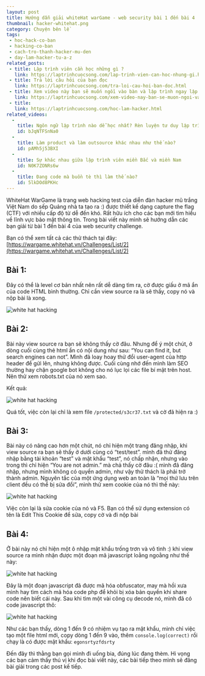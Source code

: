 ```yaml
---
layout: post
title: Hướng dẫn giải whiteHat warGame - web security bài 1 đến bài 4
thumbnail: hacker-whitehat.png
category: Chuyện bên lề
tags:
 - hoc-hack-co-ban
 - hacking-co-ban
 - cach-tro-thanh-hacker-mu-den
 - day-lam-hacker-tu-a-z
related_posts:
 - title: Lập trình viên cần học những gì ?
   link: https://laptrinhcuocsong.com/lap-trinh-vien-can-hoc-nhung-gi.html
 - title: Trả lời câu hỏi của bạn đọc
   link: https://laptrinhcuocsong.com/tra-loi-cau-hoi-ban-doc.html
 - title: Xem video này bạn sẽ muốn ngồi vào bàn và lập trình ngay lập tức
   link: https://laptrinhcuocsong.com/xem-video-nay-ban-se-muon-ngoi-vao-va-lap-trinh-ngay-lap-tuc.html
 - title:
   link: https://laptrinhcuocsong.com/hoc-lam-hacker.html
related_videos:
  -
    title: Ngôn ngữ lập trình nào dễ học nhất? Rèn luyện tư duy lập trình
    id: bJqNTFSnNa0
  -
    title: Làm product và làm outsource khác nhau như thế nào?
    id: pAMh5j53BXI
  -
    title: Sự khác nhau giữa lập trình viên miền Bắc và miền Nam
    id: N0K7ZONRs6w
  -
    title: Đang code mà buồn tè thì làm thế nào?
    id: 5lkDOd8PKHc
---
```

WhiteHat WarGame là trang web hacking test của diễn đàn hacker mũ trắng Việt Nam do sếp Quảng nhà ta tạo ra :) được thiết kế dạng capture the flag (CTF) với nhiều cấp độ từ dễ đến khó. Rất hữu ích cho các bạn mới tìm hiểu về lĩnh vực bảo mật thông tin. Trong bài viết này mình sẽ hướng dẫn các bạn giải từ bài 1 đến bài 4 của web security challenge.

Bạn có thể xem tất cả các thử thách tại đây: [https://wargame.whitehat.vn/Challenges/List/2](https://wargame.whitehat.vn/Challenges/List/2)

## Bài 1:

Đây có thể là level cơ bản nhất nên rất dễ dàng tìm ra, cờ được giấu ở mã ẩn của code HTML bình thường. Chỉ cần view source ra là sẽ thấy, copy nó và nộp bài là xong.

![white hat hacking](images/whitehat-wargame-1.JPG)

## Bài 2:

Bài này view source ra bạn sẽ không thấy cờ đâu. Nhưng để ý một chút, ở dòng cuối cùng thẻ html ẩn có nội dung như sau: “You can find it, but search engines can not”. Mình đã loay hoay thử đổi user-agent của http header để gửi lên, nhưng không được. Cuối cùng nhớ đến mình làm SEO thường hay chặn google bot không cho nó lục lọi các file bí mật trên host. Nên thử xem robots.txt của nó xem sao.

Kết quả:

![white hat hacking](images/whitehat-wargame-2.jpg)


Quá tốt, việc còn lại chỉ là xem file `/protected/s3cr37.txt` và cờ đã hiện ra :)

## Bài 3:

Bài này có nâng cao hơn một chút, nó chỉ hiện một trang đăng nhập, khi view source ra bạn sẽ thấy ở dưới cùng có “test/test”. mình đã thử đăng nhập bằng tài khoản “test” và mật khẩu “test”, nó chấp nhận, nhưng vào trong thì chỉ hiện “You are not admin.” mà chả thấy cờ đâu :( mình đã đăng nhập, nhưng mình không có quyền admin, như vậy thử thách là phải trở thành admin. Nguyên tắc của một ứng dụng web an toàn là “mọi thứ lưu trên client đều có thể bị sửa đổi”, mình thử xem cookie của nó thì thế này:

![white hat hacking](images/whitehat-wargame-3.jpg)

Việc còn lại là sửa cookie của nó và F5. Bạn có thể sử dụng extension có tên là Edit This Cookie để sửa, copy cờ và đi nộp bài

## Bài 4:

Ở bài này nó chỉ hiện một ô nhập mật khẩu trống trơn và vô tình :) khi view source ra mình nhận được một đoạn mã javascript loằng ngoằng như thế này:

![white hat hacking](images/whitehat-wargame-4.jpg)

Đây là một đoạn javascript đã được mã hóa obfuscator, may mà hồi xưa mình hay tìm cách mã hóa code php để khỏi bị xóa bản quyền khi share code nên biết cái này. Sau khi tìm một vài công cụ decode nó, mình đã có code javascript thô:

![white hat hacking](images/whitehat-wargame-5.jpg)

Như các bạn thấy, dòng 1 đến 9 có nhiệm vụ tạo ra mật khẩu, mình chỉ việc tạo một file html mới, copy dòng 1 đến 9 vào, thêm `console.log(correct)` rồi chạy là có được mật khẩu: `egonsrtyzfdsrty`

Đến đây thì thằng bạn gọi mình đi uống bia, đúng lúc đang thèm. Hi vọng các bạn cảm thấy thú vị khi đọc bài viết này, các bài tiếp theo mình sẽ đăng bài giải trong các post kế tiếp.
